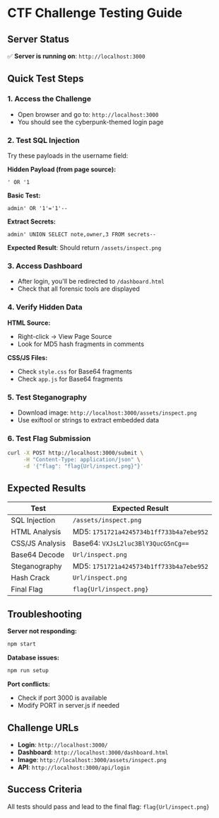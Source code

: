 # CTF Challenge Testing Guide

## Server Status
✅ **Server is running on**: `http://localhost:3000`

## Quick Test Steps

### 1. Access the Challenge
- Open browser and go to: `http://localhost:3000`
- You should see the cyberpunk-themed login page

### 2. Test SQL Injection
Try these payloads in the username field:

**Hidden Payload (from page source):**
```
' OR '1
```

**Basic Test:**
```
admin' OR '1'='1'--
```

**Extract Secrets:**
```
admin' UNION SELECT note,owner,3 FROM secrets--
```

**Expected Result**: Should return `/assets/inspect.png`

### 3. Access Dashboard
- After login, you'll be redirected to `/dashboard.html`
- Check that all forensic tools are displayed

### 4. Verify Hidden Data
**HTML Source:**
- Right-click → View Page Source
- Look for MD5 hash fragments in comments

**CSS/JS Files:**
- Check `style.css` for Base64 fragments
- Check `app.js` for Base64 fragments

### 5. Test Steganography
- Download image: `http://localhost:3000/assets/inspect.png`
- Use exiftool or strings to extract embedded data

### 6. Test Flag Submission
```bash
curl -X POST http://localhost:3000/submit \
     -H "Content-Type: application/json" \
     -d '{"flag": "flag{Url/inspect.png}"}'
```

## Expected Results

| Test | Expected Result |
|------|----------------|
| SQL Injection | `/assets/inspect.png` |
| HTML Analysis | MD5: `1751721a4245734b1ff733b4a7ebe952` |
| CSS/JS Analysis | Base64: `VXJsL2luc3BlY3QucG5nCg==` |
| Base64 Decode | `Url/inspect.png` |
| Steganography | MD5: `1751721a4245734b1ff733b4a7ebe952` |
| Hash Crack | `Url/inspect.png` |
| Final Flag | `flag{Url/inspect.png}` |

## Troubleshooting

**Server not responding:**
```bash
npm start
```

**Database issues:**
```bash
npm run setup
```

**Port conflicts:**
- Check if port 3000 is available
- Modify PORT in server.js if needed

## Challenge URLs
- **Login**: `http://localhost:3000/`
- **Dashboard**: `http://localhost:3000/dashboard.html`
- **Image**: `http://localhost:3000/assets/inspect.png`
- **API**: `http://localhost:3000/api/login`

## Success Criteria
All tests should pass and lead to the final flag: `flag{Url/inspect.png}`
